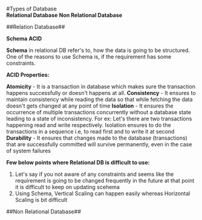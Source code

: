 #Types of Database </br >
**Relational Database**
**Non Relational Database**


##Relation Database##

**Schema**
**ACID**

**Schema** in relational DB refer's to, how the data is going to be structured.
One of the reasons to use Schema is, if the requirement has some constraints.


**ACID Properties:**

**Atomicity** - It is a transaction in database which makes sure the transaction happens successfully or doesn't happens at all.
**Consistency** - It ensures to maintain consistency while reading the data so that while fetching the data doesn't gets changed at any point of time
**Isolation** - It ensures the occurrence of multiple transactions concurrently without a database state leading to a state of inconsistency.
        For ex: Let's there are two transactions happening read and write respectively.
                Isolation ensures to do the transactions in a sequence i.e, to read first and to write it at second
**Durability** - It ensures that changes made to the database (transactions) that are successfully committed will survive permanently, even in the case of system failures

**Few below points where Relational DB is difficult to use:**
1. Let's say if you not aware of any constraints and seems like the requirement is going to be changed frequently in the future at that point it is difficult to keep on updating scehema
2. Using Schema, Vertical Scaling can happen easily whereas Horizontal Scaling is bit difficult


##Non Relational Database##


